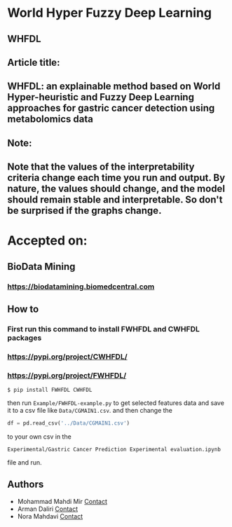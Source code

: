 # World Hyper Fuzzy Deep Learning
## WHFDL

## Article title:
WHFDL: an explainable method based on World Hyper-heuristic and Fuzzy Deep Learning approaches for gastric cancer detection using metabolomics data
-
## Note:
Note that the values ​​of the interpretability criteria change each time you run and output.
By nature, the values ​​should change, and the model should remain stable and interpretable. So don't be surprised if the graphs change.
-
# Accepted on: 
## BioData Mining
### https://biodatamining.biomedcentral.com

## How to
### First run this command to install FWHFDL and CWHFDL packages
### https://pypi.org/project/CWHFDL/
### https://pypi.org/project/FWHFDL/
```shell
$ pip install FWHFDL CWHFDL
```
then run `Example/FWHFDL-example.py` to get selected features data and save it to a csv file like `Data/CGMAIN1.csv`.
and then change the 
```python
df = pd.read_csv('../Data/CGMAIN1.csv')
```
to your own csv in the
```
Experimental/Gastric Cancer Prediction Experimental evaluation.ipynb
```
file and run.

## Authors
- Mohammad Mahdi Mir [Contact](mailto:standardret@proton.me)
- Arman Daliri [Contact](mailto:daliriwork2@gmail.com)
- Nora Mahdavi [Contact](mailto:noramahdvi@gmail.com)
